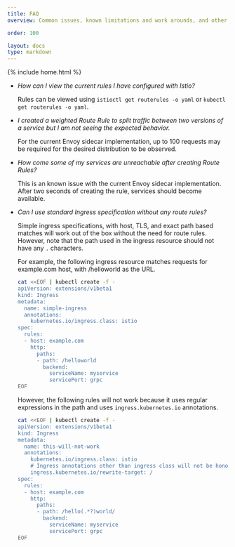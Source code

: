 ```yaml
---
title: FAQ
overview: Common issues, known limitations and work arounds, and other frequently asked questions on this topic.

order: 100

layout: docs
type: markdown
---
```

{% include home.html %}

* _How can I view the current rules I have configured with Istio?_

  Rules can be viewed using `istioctl get routerules -o yaml` or `kubectl get routerules -o yaml`.

* _I created a weighted Route Rule to split traffic between two versions of a service but I am not seeing
  the expected behavior._
  
  For the current Envoy sidecar implementation, up to 100 requests may be required for the desired
  distribution to be observed.
  
* _How come some of my services are unreachable after creating Route Rules?_
 
  This is an known issue with the current Envoy sidecar implementation.  After two seconds of creating the 
  rule, services should become available.

* _Can I use standard Ingress specification without any route rules?_

  Simple ingress specifications, with host, TLS, and exact path based
  matches will work out of the box without the need for route
  rules. However, note that the path used in the ingress resource should
  not have any `.` characters.
  
  For example, the following ingress resource matches requests for
  example.com host, with /helloworld as the URL.
  
  ```bash
  cat <<EOF | kubectl create -f -
  apiVersion: extensions/v1beta1
  kind: Ingress
  metadata:
    name: simple-ingress
    annotations:
      kubernetes.io/ingress.class: istio
  spec:
    rules:
    - host: example.com
      http:
        paths:
        - path: /helloworld
          backend:
            serviceName: myservice
            servicePort: grpc
  EOF
  ```
 
  However, the following rules will not work because it uses regular
  expressions in the path and uses `ingress.kubernetes.io` annotations.

  ```bash
  cat <<EOF | kubectl create -f -
  apiVersion: extensions/v1beta1
  kind: Ingress
  metadata:
    name: this-will-not-work
    annotations:
      kubernetes.io/ingress.class: istio
      # Ingress annotations other than ingress class will not be honored
      ingress.kubernetes.io/rewrite-target: /
  spec:
    rules:
    - host: example.com
      http:
        paths:
        - path: /hello(.*?)world/
          backend:
            serviceName: myservice
            servicePort: grpc
  EOF
  ```
 
